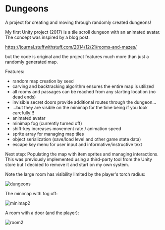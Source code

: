 # Dungeons

A project for creating and moving through randomly created dungeons!

My first Unity project (2017) is a tile scroll dungeon with an animated avatar. The concept was inspired by a blog post:

https://journal.stuffwithstuff.com/2014/12/21/rooms-and-mazes/

but the code is original and the project features much more than just a randomly generated map.

Features:

* random map creation by seed
* carving and backtracking algorithm ensures the entire map is utilized
* all rooms and passages can be reached from any starting location (no dead ends)
* invisible secret doors provide additional routes through the dungeon...
* ...but they are visible on the minimap for the time being if you look carefully!!!
* animated avatar
* minimap fog (currently turned off)
* shift-key increases movement rate / animation speed
* sprite array for managing map tiles
* object serialization (save/load level and other game state data)
* escape key menu for user input and informative/instructive text

Next step: Populating the map with item sprites and managing interactions.  This was previously implemented using a third-party tool from the Unity store but I decided to remove it and start on my own system.

Note the large room has visibility limited by the player's torch radius:

![dungeons](https://user-images.githubusercontent.com/74695555/108611189-59e06200-7399-11eb-9f95-7fcdd9c643f2.png)

The minimap with fog off:

![minimap2](https://user-images.githubusercontent.com/74695555/108611319-cf006700-739a-11eb-84e6-48bbfc6add93.png)

A room with a door (and the player):

![room2](https://user-images.githubusercontent.com/74695555/108611320-d0319400-739a-11eb-84b8-6de772973853.png)

